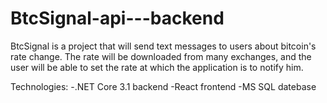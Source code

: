 # BtcSignal-api---backend
BtcSignal is a project that will send text messages to users about bitcoin's rate change. 
The rate will be downloaded from many exchanges, and the user will be able to set the rate at which the application is to notify him.

Technologies: 
-.NET Core 3.1 backend
-React frontend
-MS SQL datebase

